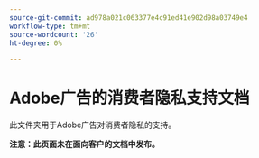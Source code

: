 ```yaml
---
source-git-commit: ad978a021c063377e4c91ed41e902d98a03749e4
workflow-type: tm+mt
source-wordcount: '26'
ht-degree: 0%

---
```

# Adobe广告的消费者隐私支持文档

此文件夹用于Adobe广告对消费者隐私的支持。

**注意：此页面未在面向客户的文档中发布。**
